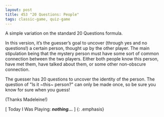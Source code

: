 ```yaml
---
layout: post
title: 453 "20 Questions: People"
tags: classic-game, quiz-game
---
```

A simple variation on the standard 20 Questions formula.

In this version, it’s the guesser’s goal to uncover (through yes and no questions!) a certain person, thought up by the other player.  The main  stipulation being that the mystery person must have some sort of common connection between the two players.  Either both people know this person, have met them, have talked about them, or some other non-obscure connection.

The guesser has 20 questions to uncover the identity of the person.  The question of "Is it ~this~ person?" can only be made once, so be sure you know for sure when you guess!

(Thanks Madeleine!)

[ Today I Was Playing: ***nothing...*** ]
{: .emphasis}